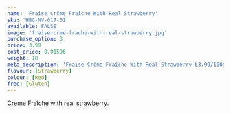 ```yaml
---
name: 'Fraise Crčme Fraîche With Real Strawberry'
sku: 'HBG-NV-017-01'
available: FALSE
image: 'fraise-crme-frache-with-real-strawberry.jpg'
purchase_option: 3
price: 3.99
cost_price: 0.01596
weight: 18
meta_description: 'Fraise Crčme Fraîche With Real Strawberry Ł3.99/100g. Traditional sweets and more at Humbugs Confectionery Store. Specialists in satisfying your sweet tooth!'
flavour: [Strawberry]
colour: [Red]
free: [Gluten]
---
```

Creme Fraîche with real strawberry.